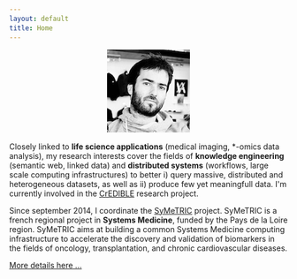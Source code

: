 ```yaml
---
layout: default
title: Home
---
```


<p align="center">
<img src="public/media/profile-150.jpg">
</p>

Closely linked to **life science applications** (medical imaging, \*-omics data analysis), my research interests cover the fields of **knowledge engineering** (semantic web, linked data) and **distributed systems** (workflows, large scale computing infrastructures) to better i) query massive, distributed and heterogeneous datasets, as well as ii) produce few yet meaningfull data. I'm currently involved in the [CrEDIBLE](http://credible.i3s.unice.fr) research project. 

Since september 2014, I coordinate the [SyMeTRIC](http://symetric.univ-nantes.fr) project. SyMeTRIC is a french regional project in **Systems Medicine**, funded by the Pays de la Loire region. SyMeTRIC aims at building a common Systems Medicine computing infrastructure to accelerate the discovery and validation of biomarkers in the fields of oncology, transplantation, and chronic cardiovascular diseases.

[More details here ...](about)